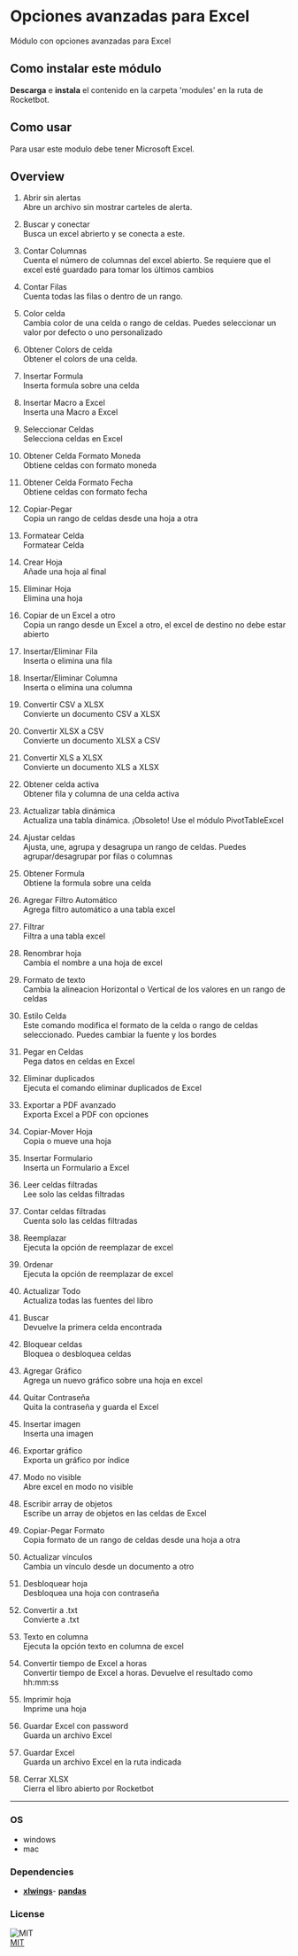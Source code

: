 



# Opciones avanzadas para Excel
  
Módulo con opciones avanzadas para Excel  

## Como instalar este módulo
  
__Descarga__ e __instala__ el contenido en la carpeta 'modules' en la ruta de Rocketbot.  

## Como usar
Para usar este modulo debe tener Microsoft Excel.

## Overview

1. Abrir sin alertas  
Abre un archivo sin mostrar carteles de alerta.

2. Buscar y conectar  
Busca un excel abrierto y se conecta a este.

3. Contar Columnas  
Cuenta el número de columnas del excel abierto. Se requiere que el excel esté guardado para tomar los últimos cambios

4. Contar Filas  
Cuenta todas las filas o dentro de un rango.

5. Color celda  
Cambia color de una celda o rango de celdas. Puedes seleccionar un valor por defecto o uno personalizado

6. Obtener Colors de celda  
Obtener el colors de una celda.

7. Insertar Formula  
Inserta formula sobre una celda 

8. Insertar Macro a Excel  
Inserta una Macro a Excel 

9. Seleccionar Celdas  
Selecciona celdas en Excel

10. Obtener Celda Formato Moneda  
Obtiene celdas con formato moneda

11. Obtener Celda Formato Fecha  
Obtiene celdas con formato fecha

12. Copiar-Pegar  
Copia un rango de celdas desde una hoja a otra 

13. Formatear Celda  
Formatear Celda

14. Crear Hoja  
Añade una hoja al final

15. Eliminar Hoja  
Elimina una hoja

16. Copiar de un Excel a otro  
Copia un rango desde un Excel a otro, el excel de destino no debe estar abierto

17. Insertar/Eliminar Fila  
Inserta o elimina una fila

18. Insertar/Eliminar Columna  
Inserta o elimina una columna

19. Convertir CSV a XLSX  
Convierte un documento CSV a XLSX

20. Convertir XLSX a CSV  
Convierte un documento XLSX a CSV

21. Convertir XLS a XLSX  
Convierte un documento XLS a XLSX

22. Obtener celda activa  
Obtener fila y columna de una celda activa

23. Actualizar tabla dinámica  
Actualiza una tabla dinámica. ¡Obsoleto! Use el módulo PivotTableExcel

24. Ajustar celdas  
Ajusta, une, agrupa y desagrupa un rango de celdas. Puedes agrupar/desagrupar por filas o columnas

25. Obtener Formula  
Obtiene la formula sobre una celda 

26. Agregar Filtro Automático  
Agrega filtro automático a una tabla excel

27. Filtrar  
Filtra a una tabla excel

28. Renombrar hoja  
Cambia el nombre a una hoja de excel

29. Formato de texto  
Cambia la alineacion Horizontal o Vertical de los valores en un rango de celdas

30. Estilo Celda  
Este comando modifica el formato de la celda o rango de celdas seleccionado. Puedes cambiar la fuente y los bordes

31. Pegar en Celdas  
Pega datos en celdas en Excel

32. Eliminar duplicados  
Ejecuta el comando eliminar duplicados de Excel

34.  Exportar a PDF avanzado  
Exporta Excel a PDF con opciones

34. Copiar-Mover Hoja  
Copia o mueve una hoja

35. Insertar Formulario  
Inserta un Formulario a Excel 

36. Leer celdas filtradas  
Lee solo las celdas filtradas

37. Contar celdas filtradas  
Cuenta solo las celdas filtradas

38. Reemplazar  
Ejecuta la opción de reemplazar de excel

39. Ordenar  
Ejecuta la opción de reemplazar de excel

40. Actualizar Todo  
Actualiza todas las fuentes del libro

41. Buscar  
Devuelve la primera celda encontrada

42. Bloquear celdas  
Bloquea o desbloquea celdas

43. Agregar Gráfico  
Agrega un nuevo gráfico sobre una hoja en excel

44. Quitar Contraseña  
Quita la contraseña y guarda el Excel

45. Insertar imagen  
Inserta una imagen

46. Exportar gráfico  
Exporta un gráfico por índice

47. Modo no visible  
Abre excel en modo no visible

48. Escribir array de objetos  
Escribe un array de objetos en las celdas de Excel

49. Copiar-Pegar Formato  
Copia formato de un rango de celdas desde una hoja a otra 

50. Actualizar vínculos  
Cambia un vínculo desde un documento a otro

51. Desbloquear hoja  
Desbloquea una hoja con contraseña

52. Convertir a .txt  
Convierte a .txt

53. Texto en columna  
Ejecuta la opción texto en columna de excel

54. Convertir tiempo de Excel a horas  
Convertir tiempo de Excel a horas. Devuelve el resultado como hh:mm:ss

55. Imprimir hoja  
Imprime una hoja

56. Guardar Excel con password  
Guarda un archivo Excel

57. Guardar Excel  
Guarda un archivo Excel en la ruta indicada

58. Cerrar XLSX  
Cierra el libro abierto por Rocketbot  

----
### OS

- windows
- mac

### Dependencies
- [**xlwings**](https://pypi.org/project/xlwings/)- [**pandas**](https://pypi.org/project/pandas/)
### License
  
![MIT](https://camo.githubusercontent.com/107590fac8cbd65071396bb4d04040f76cde5bde/687474703a2f2f696d672e736869656c64732e696f2f3a6c6963656e73652d6d69742d626c75652e7376673f7374796c653d666c61742d737175617265)  
[MIT](http://opensource.org/licenses/mit-license.ph)